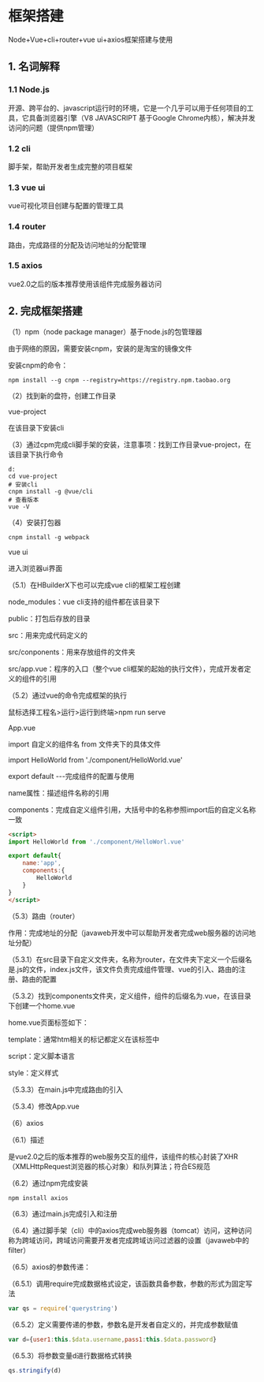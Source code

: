 # 框架搭建

Node+Vue+cli+router+vue ui+axios框架搭建与使用

## 1. 名词解释

### 1.1 Node.js

开源、跨平台的、javascript运行时的环境，它是一个几乎可以用于任何项目的工具，它具备浏览器引擎（V8 JAVASCRIPT 基于Google Chrome内核），解决并发访问的问题（提供npm管理）

### 1.2 cli

脚手架，帮助开发者生成完整的项目框架

### 1.3 vue ui

vue可视化项目创建与配置的管理工具

### 1.4 router

路由，完成路径的分配及访问地址的分配管理

### 1.5 axios

vue2.0之后的版本推荐使用该组件完成服务器访问

## 2. 完成框架搭建

（1）npm（node package manager）基于node.js的包管理器

由于网络的原因，需要安装cnpm，安装的是淘宝的镜像文件

安装cnpm的命令：

~~~shell
npm install --g cnpm --registry=https://registry.npm.taobao.org
~~~

（2）找到新的盘符，创建工作目录

vue-project

在该目录下安装cli

（3）通过cpm完成cli脚手架的安装，注意事项：找到工作目录vue-project，在该目录下执行命令

~~~shell
d:
cd vue-project
# 安装cli
cnpm install -g @vue/cli
# 查看版本
vue -V
~~~

（4）安装打包器

~~~shell
cnpm install -g webpack
~~~

vue ui

进入浏览器ui界面

（5.1）在HBuilderX下也可以完成vue cli的框架工程创建

node_modules：vue cli支持的组件都在该目录下

public：打包后存放的目录

src：用来完成代码定义的

src/conponents：用来存放组件的文件夹

src/app.vue：程序的入口（整个vue cli框架的起始的执行文件），完成开发者定义的组件的引用

（5.2）通过vue的命令完成框架的执行

鼠标选择工程名>运行>运行到终端>npm run serve

App.vue

import 自定义的组件名 from 文件夹下的具体文件

import HelloWorld from './component/HelloWorld.vue'

export default	---完成组件的配置与使用

name属性：描述组件名称的引用

components：完成自定义组件引用，大括号中的名称参照import后的自定义名称一致

~~~html
<script>
import HelloWorld from './component/HelloWorl.vue'

export default{
	name:'app',
    components:{
        HelloWorld
    }
}
</script>
~~~

（5.3）路由（router）

作用：完成地址的分配（javaweb开发中可以帮助开发者完成web服务器的访问地址分配）

（5.3.1）在src目录下自定义文件夹，名称为router，在文件夹下定义一个后缀名是.js的文件，index.js文件，该文件负责完成组件管理、vue的引入、路由的注册、路由的配置

（5.3.2）找到components文件夹，定义组件，组件的后缀名为.vue，在该目录下创建一个home.vue

home.vue页面标签如下：

template：通常htm相关的标记都定义在该标签中

script：定义脚本语言

style：定义样式

（5.3.3）在main.js中完成路由的引入

（5.3.4）修改App.vue

（6）axios

（6.1）描述

是vue2.0之后的版本推荐的web服务交互的组件，该组件的核心封装了XHR（XMLHttpRequest浏览器的核心对象）和队列算法；符合ES规范

（6.2）通过npm完成安装

~~~powershell
npm install axios
~~~

（6.3）通过main.js完成引入和注册

（6.4）通过脚手架（cli）中的axios完成web服务器（tomcat）访问，这种访问称为跨域访问，跨域访问需要开发者完成跨域访问过滤器的设置（javaweb中的filter）

（6.5）axios的参数传递：

（6.5.1）调用require完成数据格式设定，该函数具备参数，参数的形式为固定写法

~~~javascript
var qs = require('querystring')
~~~

（6.5.2）定义需要传递的参数，参数名是开发者自定义的，并完成参数赋值

~~~javascript
var d={user1:this.$data.username,pass1:this.$data.password}
~~~

（6.5.3）将参数变量d进行数据格式转换

~~~javascript
qs.stringify(d)
~~~

